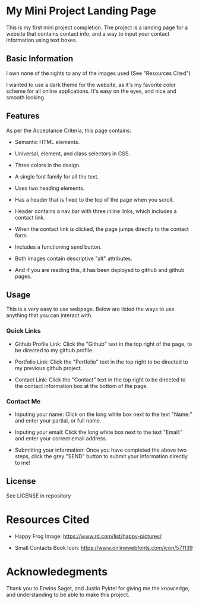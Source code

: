 # My Mini Project Landing Page

This is my first mini project completion.
The project is a landing page for a website that contains contact info, and a way to input your contact information using text boxes.

## Basic Information

I own none of the rights to any of the images used (See "Resources Cited")

I wanted to use a dark theme for the website, as it's my favorite color scheme for all online applications. It's easy on the eyes, and nice and smooth looking.


## Features

As per the Acceptance Criteria, this page contains:

* Semantic HTML elements.

* Universal, element, and class selectors in CSS.

* Three colors in the design.

* A single font family for all the text.

* Uses two heading elements.

* Has a header that is fixed to the top of the page when you scroll.

* Header contains a nav bar with three inline links, which includes a contact link.

* When the contact link is clicked, the page jumps directly to the contact form.

* Includes a functioning send button.

* Both images contain descriptive "alt" attributes.

* And if you are reading this, it has been deployed to github and github pages.

## Usage

This is a very easy to use webpage. Below are listed the ways to use anything that you can interact with.

### Quick Links

* Github Profile Link: Click the "Github" text in the top right of the page, to be directed to my github profile.

* Portfolio Link: Click the "Portfolio" text in the top right to be directed to my previous github project.

* Contact Link: Click the "Contact" text in the top right to be directed to the contact information box at the bottom of the page.

### Contact Me

* Inputing your name: Click on the long white box next to the text "Name:" and enter your partial, or full name.

* Inputing your email: Click the long white box next to the text "Email:" and enter your correct email address.

* Submitting your information: Once you have completed the above two steps, click the grey "SEND" button to submit your information directly to me!

## License

See LICENSE in repository

# Resources Cited

* Happy Frog Image: https://www.rd.com/list/happy-pictures/

* Small Contacts Book Icon: https://www.onlinewebfonts.com/icon/571139

# Acknowledegments

Thank you to Erwins Saget, and Justin Pyktel for giving me the knowledge, and understanding to be able to make this project.
